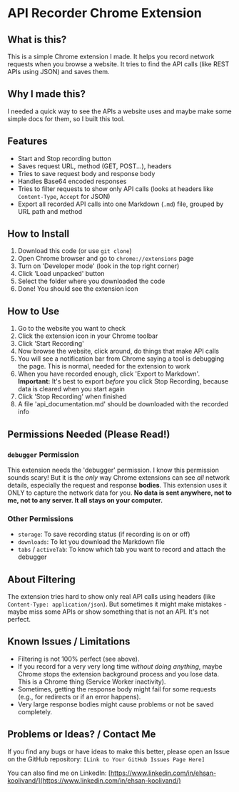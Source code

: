 # API Recorder Chrome Extension

## What is this?
This is a simple Chrome extension I made. It helps you record network requests when you browse a website. It tries to find the API calls (like REST APIs using JSON) and saves them.

## Why I made this?
I needed a quick way to see the APIs a website uses and maybe make some simple docs for them, so I built this tool.

## Features
- Start and Stop recording button
- Saves request URL, method (GET, POST...), headers
- Tries to save request body and response body
- Handles Base64 encoded responses
- Tries to filter requests to show only API calls (looks at headers like `Content-Type`, `Accept` for JSON)
- Export all recorded API calls into one Markdown (`.md`) file, grouped by URL path and method

## How to Install
1.  Download this code (or use `git clone`)
2.  Open Chrome browser and go to `chrome://extensions` page
3.  Turn on 'Developer mode' (look in the top right corner)
4.  Click 'Load unpacked' button
5.  Select the folder where you downloaded the code
6.  Done! You should see the extension icon

## How to Use
1.  Go to the website you want to check
2.  Click the extension icon in your Chrome toolbar
3.  Click 'Start Recording'
4.  Now browse the website, click around, do things that make API calls
5.  You will see a notification bar from Chrome saying a tool is debugging the page. This is normal, needed for the extension to work
6.  When you have recorded enough, click 'Export to Markdown'. **Important:** It's best to export *before* you click Stop Recording, because data is cleared when you start again
7.  Click 'Stop Recording' when finished
8.  A file 'api_documentation.md' should be downloaded with the recorded info

## Permissions Needed (Please Read!)
### `debugger` Permission
This extension needs the 'debugger' permission. I know this permission sounds scary! But it is the *only* way Chrome extensions can see *all* network details, especially the request and response **bodies**. This extension uses it ONLY to capture the network data for you. **No data is sent anywhere, not to me, not to any server. It all stays on your computer.**

### Other Permissions
-   `storage`: To save recording status (if recording is on or off)
-   `downloads`: To let you download the Markdown file
-   `tabs` / `activeTab`: To know which tab you want to record and attach the debugger

## About Filtering
The extension tries hard to show only real API calls using headers (like `Content-Type: application/json`). But sometimes it might make mistakes - maybe miss some APIs or show something that is not an API. It's not perfect.

## Known Issues / Limitations
-   Filtering is not 100% perfect (see above).
-   If you record for a very very long time *without doing anything*, maybe Chrome stops the extension background process and you lose data. This is a Chrome thing (Service Worker inactivity).
-   Sometimes, getting the response body might fail for some requests (e.g., for redirects or if an error happens).
-   Very large response bodies might cause problems or not be saved completely.


## Problems or Ideas? / Contact Me
If you find any bugs or have ideas to make this better, please open an Issue on the GitHub repository: `[Link to Your GitHub Issues Page Here]`

You can also find me on LinkedIn: [https://www.linkedin.com/in/ehsan-koolivand/](https://www.linkedin.com/in/ehsan-koolivand/)
